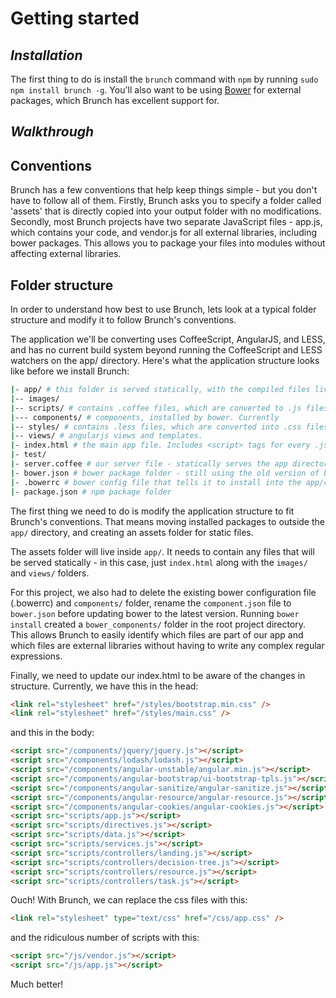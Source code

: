 # Getting started

## _Installation_

The first thing to do is install the `brunch` command with `npm` by running `sudo npm install brunch -g`. You'll also want to be using [Bower](http://bower.io) for external packages, which Brunch has excellent support for.

## _Walkthrough_

## Conventions

Brunch has a few conventions that help keep things simple - but you don't have to follow all of them. Firstly, Brunch asks you to specify a folder called 'assets' that is directly copied into your output folder with no modifications. Secondly, most Brunch projects have two separate JavaScript files - app.js, which contains your code, and vendor.js for all external libraries, including bower packages. This allows you to package your files into modules without affecting external libraries.

## Folder structure

In order to understand how best to use Brunch, lets look at a typical folder structure and modify it to follow Brunch's conventions.

The application we'll be converting uses CoffeeScript, AngularJS, and LESS, and has no current build system beyond running the CoffeeScript and LESS watchers on the app/ directory. Here's what the application structure looks like before we install Brunch:

```bash
|- app/ # this folder is served statically, with the compiled files living alongside the originals
|-- images/
|-- scripts/ # contains .coffee files, which are converted to .js files by coffee -wc
|--- components/ # components, installed by bower. Currently
|-- styles/ # contains .less files, which are converted into .css files by the less watcher
|-- views/ # angularjs views and templates.
|- index.html # the main app file. Includes <script> tags for every .js file and bower component
|- test/
|- server.coffee # our server file - statically serves the app directory when run.
|- bower.json # bower package folder - still using the old version of bower
|- .bowerrc # bower config file that tells it to install into the app/components folder
|- package.json # npm package folder
```

The first thing we need to do is modify the application structure to fit Brunch's conventions. That means moving installed packages to outside the `app/` directory, and creating an assets folder for static files.

The assets folder will live inside `app/`. It needs to contain any files that will be served statically - in this case, just `index.html` along with the `images/` and `views/` folders.

For this project, we also had to delete the existing bower configuration file (.bowerrc) and `components/` folder, rename the `component.json` file to `bower.json` before updating bower to the latest version. Running `bower install` created a `bower_components/` folder in the root project directory. This allows Brunch to easily identify which files are part of our app and which files are external libraries without having to write any complex regular expressions.

Finally, we need to update our index.html to be aware of the changes in structure. Currently, we have this in the head:

```html
<link rel="stylesheet" href="/styles/bootstrap.min.css" />
<link rel="stylesheet" href="/styles/main.css" />
```

and this in the body:

```html
<script src="/components/jquery/jquery.js"></script>
<script src="/components/lodash/lodash.js"></script>
<script src="/components/angular-unstable/angular.min.js"></script>
<script src="/components/angular-bootstrap/ui-bootstrap-tpls.js"></script>
<script src="/components/angular-sanitize/angular-sanitize.js"></script>
<script src="/components/angular-resource/angular-resource.js"></script>
<script src="/components/angular-cookies/angular-cookies.js"></script>
<script src="scripts/app.js"></script>
<script src="scripts/directives.js"></script>
<script src="scripts/data.js"></script>
<script src="scripts/services.js"></script>
<script src="scripts/controllers/landing.js"></script>
<script src="scripts/controllers/decision-tree.js"></script>
<script src="scripts/controllers/resource.js"></script>
<script src="scripts/controllers/task.js"></script>
```

Ouch! With Brunch, we can replace the css files with this:

```html
<link rel="stylesheet" type="text/css" href="/css/app.css" />
```

and the ridiculous number of scripts with this:

```html
<script src="/js/vendor.js"></script>
<script src="/js/app.js"></script>
```

Much better!
